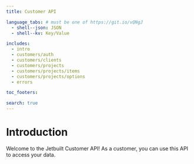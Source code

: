 ```yaml
---
title: Customer API

language_tabs: # must be one of https://git.io/vQNgJ
  - shell--json: JSON
  - shell--kv: Key/Value

includes:
  - intro
  - customers/auth
  - customers/clients
  - customers/projects
  - customers/projects/items
  - customers/projects/options
  - errors

toc_footers:

search: true
---
```


# Introduction

Welcome to the Jetbuilt Customer API! As a customer, you can use this API to access your data.
